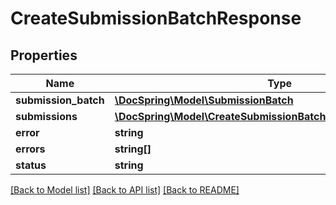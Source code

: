 # CreateSubmissionBatchResponse

## Properties
Name | Type | Description | Notes
------------ | ------------- | ------------- | -------------
**submission_batch** | [**\DocSpring\Model\SubmissionBatch**](SubmissionBatch.md) |  | [optional] 
**submissions** | [**\DocSpring\Model\CreateSubmissionBatchSubmissionsResponse[]**](CreateSubmissionBatchSubmissionsResponse.md) |  | [optional] 
**error** | **string** |  | [optional] 
**errors** | **string[]** |  | [optional] 
**status** | **string** |  | [optional] 

[[Back to Model list]](../README.md#documentation-for-models) [[Back to API list]](../README.md#documentation-for-api-endpoints) [[Back to README]](../README.md)


